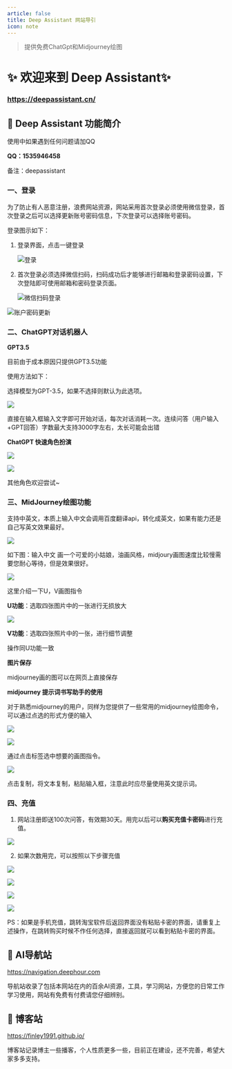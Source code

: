 ```yaml
---
article: false
title: Deep Assistant 网站导引
icon: note
---
```


> 提供免费ChatGpt和Midjourney绘图

# ✨ 欢迎来到 Deep Assistant✨

### **https://deepassistant.cn/**

## 🧱 Deep Assistant 功能简介

使用中如果遇到任何问题请加QQ

**QQ：1535946458** 

备注：deepassistant

### 一、登录

为了防止有人恶意注册，浪费网站资源，网站采用首次登录必须使用微信登录，首次登录之后可以选择更新账号密码信息，下次登录可以选择账号密码。

登录图示如下：

1. 登录界面，点击一键登录

   ![登录](./local_image/登录1.png)

2. 首次登录必须选择微信扫码，扫码成功后才能够进行邮箱和登录密码设置，下次登陆即可使用邮箱和密码登录页面。

   ![微信扫码登录](./local_image/登录2.png)

   

![账户密码更新](./local_image/登录3.png)



### 二、ChatGPT对话机器人

**GPT3.5**

目前由于成本原因只提供GPT3.5功能

使用方法如下：

选择模型为GPT-3.5，如果不选择则默认为此选项。

![](./local_image/GPT1.png)

直接在输入框输入文字即可开始对话，每次对话消耗一次。连续问答（用户输入+GPT回答）字数最大支持3000字左右，太长可能会出错

**ChatGPT 快速角色扮演**

![](.\local_image\GPT3.png)

![](.\local_image\GPT4.png)

其他角色欢迎尝试~

### 三、MidJourney绘图功能

支持中英文，本质上输入中文会调用百度翻译api，转化成英文，如果有能力还是自己写英文效果最好。

![](./local_image/mj1.png)

如下图：输入中文 画一个可爱的小姑娘，油画风格，midjoury画图速度比较慢需要您耐心等待，但是效果很好。

![](./local_image/mj2.png)

这里介绍一下U，V画图指令

**U功能**：选取四张图片中的一张进行无损放大

![](./local_image/mj3.png)



**V功能**：选取四张照片中的一张，进行细节调整

操作同U功能一致

**图片保存**

midjourney画的图可以在网页上直接保存

**midjourney 提示词书写助手的使用**

对于熟悉midjourney的用户，同样为您提供了一些常用的midjourney绘图命令，可以通过点选的形式方便的输入

![](./local_image/mj7.png)

![](./local_image/mj8.png)

通过点击标签选中想要的画图指令。

![](./local_image/mj9.png)

点击复制，将文本复制，粘贴输入框，注意此时应尽量使用英文提示词。

### 四、充值

1. 网站注册即送100次问答，有效期30天。用完以后可以**购买充值卡密码**进行充值。

![](./local_image/充值1.png)

2. 如果次数用完，可以按照以下步骤充值

![](./local_image/充值2.png)

![](https://media.discordapp.net/attachments/1128909742555807827/1128919406580355193/3.png?width=528&height=468)



![](./local_image/充值4.png)

![](./local_image/充值5.png)

PS：如果是手机充值，跳转淘宝软件后返回界面没有粘贴卡密的界面，请重复上述操作，在跳转购买时候不作任何选择，直接返回就可以看到粘贴卡密的界面。



## 🍥 AI导航站

https://navigation.deephour.com

导航站收录了包括本网站在内的百余AI资源，工具，学习网站，方便您的日常工作学习使用，网站有免费有付费请您仔细辨别。

## 🔣 博客站

https://finley1991.github.io/

博客站记录博主一些播客，个人性质更多一些，目前正在建设，还不完善，希望大家多多支持。

